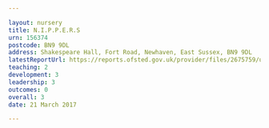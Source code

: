 ```yaml
---

layout: nursery
title: N.I.P.P.E.R.S
urn: 156374
postcode: BN9 9DL
address: Shakespeare Hall, Fort Road, Newhaven, East Sussex, BN9 9DL
latestReportUrl: https://reports.ofsted.gov.uk/provider/files/2675759/urn/156374.pdf
teaching: 2
development: 3
leadership: 3
outcomes: 0
overall: 3
date: 21 March 2017

---
```

